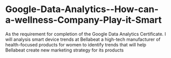 # Google-Data-Analytics--How-can-a-wellness-Company-Play-it-Smart
As the requirement for completion of the Google Data Analytics Certificate. I will analysis smart device trends at Bellabeat a high-tech manufacturer of health-focused products for women to identify trends that will help Bellabeat create new marketing strategy for its products
